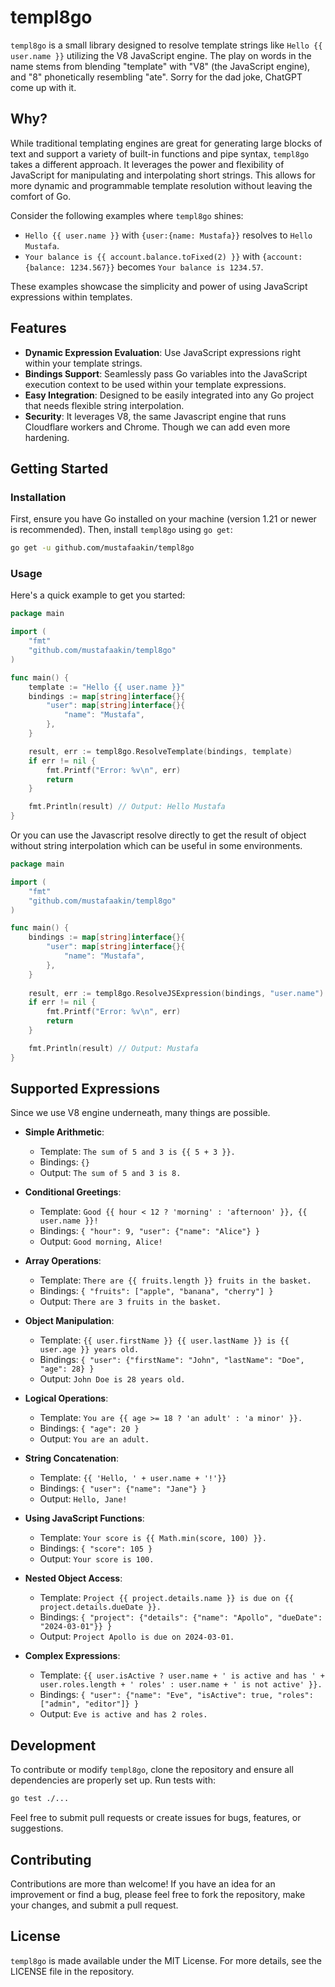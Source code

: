 # templ8go

`templ8go` is a small library designed to resolve template strings like `Hello {{ user.name }}` utilizing the V8 
JavaScript engine. The play on words in the name stems from blending "template" with "V8" (the JavaScript engine),
and "8" phonetically resembling "ate". Sorry for the dad joke, ChatGPT come up with it.

## Why?

While traditional templating engines are great for generating large blocks of text and support a variety of built-in 
functions and pipe syntax, `templ8go` takes a different approach. It leverages the power and flexibility of JavaScript
for manipulating and interpolating short strings. This allows for more dynamic and programmable template resolution
without leaving the comfort of Go.

Consider the following examples where `templ8go` shines:

- `Hello {{ user.name }}` with `{user:{name: Mustafa}}` resolves to `Hello Mustafa`.
- `Your balance is {{ account.balance.toFixed(2) }}` with `{account:{balance: 1234.567}}` becomes `Your balance is 1234.57`.

These examples showcase the simplicity and power of using JavaScript expressions within templates.

## Features

- **Dynamic Expression Evaluation**: Use JavaScript expressions right within your template strings.
- **Bindings Support**: Seamlessly pass Go variables into the JavaScript execution context to be used within your template expressions.
- **Easy Integration**: Designed to be easily integrated into any Go project that needs flexible string interpolation.
- **Security**: It leverages V8, the same Javascript engine that runs Cloudflare workers and Chrome. Though we can add even more hardening.

## Getting Started

### Installation

First, ensure you have Go installed on your machine (version 1.21 or newer is recommended). Then, install `templ8go` using `go get`:

```sh
go get -u github.com/mustafaakin/templ8go
```

### Usage

Here's a quick example to get you started:

```go
package main

import (
    "fmt"
    "github.com/mustafaakin/templ8go"
)

func main() {
    template := "Hello {{ user.name }}"
    bindings := map[string]interface{}{
        "user": map[string]interface{}{
            "name": "Mustafa",
        },
    }

    result, err := templ8go.ResolveTemplate(bindings, template)
    if err != nil {
        fmt.Printf("Error: %v\n", err)
        return
    }

    fmt.Println(result) // Output: Hello Mustafa
}
```

Or you can use the Javascript resolve directly to get the result of object without string interpolation which 
can be useful in some environments.

```go
package main

import (
    "fmt"
    "github.com/mustafaakin/templ8go"
)

func main() {
    bindings := map[string]interface{}{
        "user": map[string]interface{}{
            "name": "Mustafa",
        },
    }
	
    result, err := templ8go.ResolveJSExpression(bindings, "user.name")
    if err != nil {
        fmt.Printf("Error: %v\n", err)
        return
    }

    fmt.Println(result) // Output: Mustafa
}
```

## Supported Expressions

Since we use V8 engine underneath, many things are possible.


- **Simple Arithmetic**:
    - Template: `The sum of 5 and 3 is {{ 5 + 3 }}.`
    - Bindings: `{}`
    - Output: `The sum of 5 and 3 is 8.`

- **Conditional Greetings**:
    - Template: `Good {{ hour < 12 ? 'morning' : 'afternoon' }}, {{ user.name }}!`
    - Bindings: `{ "hour": 9, "user": {"name": "Alice"} }`
    - Output: `Good morning, Alice!`

- **Array Operations**:
    - Template: `There are {{ fruits.length }} fruits in the basket.`
    - Bindings: `{ "fruits": ["apple", "banana", "cherry"] }`
    - Output: `There are 3 fruits in the basket.`

- **Object Manipulation**:
    - Template: `{{ user.firstName }} {{ user.lastName }} is {{ user.age }} years old.`
    - Bindings: `{ "user": {"firstName": "John", "lastName": "Doe", "age": 28} }`
    - Output: `John Doe is 28 years old.`

- **Logical Operations**:
    - Template: `You are {{ age >= 18 ? 'an adult' : 'a minor' }}.`
    - Bindings: `{ "age": 20 }`
    - Output: `You are an adult.`

- **String Concatenation**:
    - Template: `{{ 'Hello, ' + user.name + '!'}}`
    - Bindings: `{ "user": {"name": "Jane"} }`
    - Output: `Hello, Jane!`

- **Using JavaScript Functions**:
    - Template: `Your score is {{ Math.min(score, 100) }}.`
    - Bindings: `{ "score": 105 }`
    - Output: `Your score is 100.`

- **Nested Object Access**:
    - Template: `Project {{ project.details.name }} is due on {{ project.details.dueDate }}.`
    - Bindings: `{ "project": {"details": {"name": "Apollo", "dueDate": "2024-03-01"}} }`
    - Output: `Project Apollo is due on 2024-03-01.`

- **Complex Expressions**:
    - Template: `{{ user.isActive ? user.name + ' is active and has ' + user.roles.length + ' roles' : user.name + ' is not active' }}.`
    - Bindings: `{ "user": {"name": "Eve", "isActive": true, "roles": ["admin", "editor"]} }`
    - Output: `Eve is active and has 2 roles.`


## Development

To contribute or modify `templ8go`, clone the repository and ensure all dependencies are properly set up. Run tests with:

```sh
go test ./...
```

Feel free to submit pull requests or create issues for bugs, features, or suggestions.

## Contributing

Contributions are more than welcome! If you have an idea for an improvement or find a bug, please feel free 
to fork the repository, make your changes, and submit a pull request.

## License

`templ8go` is made available under the MIT License. For more details, see the LICENSE file in the repository.

